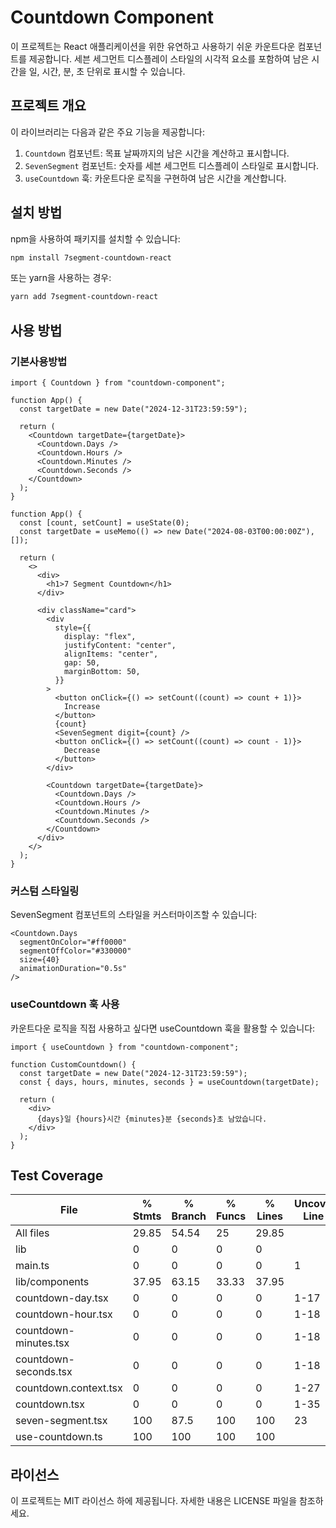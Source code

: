 # Countdown Component

이 프로젝트는 React 애플리케이션을 위한 유연하고 사용하기 쉬운 카운트다운 컴포넌트를 제공합니다. 세븐 세그먼트 디스플레이 스타일의 시각적 요소를 포함하여 남은 시간을 일, 시간, 분, 초 단위로 표시할 수 있습니다.

## 프로젝트 개요

이 라이브러리는 다음과 같은 주요 기능을 제공합니다:

1. `Countdown` 컴포넌트: 목표 날짜까지의 남은 시간을 계산하고 표시합니다.
2. `SevenSegment` 컴포넌트: 숫자를 세븐 세그먼트 디스플레이 스타일로 표시합니다.
3. `useCountdown` 훅: 카운트다운 로직을 구현하여 남은 시간을 계산합니다.

## 설치 방법

npm을 사용하여 패키지를 설치할 수 있습니다:

```bash
npm install 7segment-countdown-react
```

또는 yarn을 사용하는 경우:

```bash
yarn add 7segment-countdown-react
```

## 사용 방법

### 기본사용방법

```tsx
import { Countdown } from "countdown-component";

function App() {
  const targetDate = new Date("2024-12-31T23:59:59");

  return (
    <Countdown targetDate={targetDate}>
      <Countdown.Days />
      <Countdown.Hours />
      <Countdown.Minutes />
      <Countdown.Seconds />
    </Countdown>
  );
}
```

```tsx
function App() {
  const [count, setCount] = useState(0);
  const targetDate = useMemo(() => new Date("2024-08-03T00:00:00Z"), []);

  return (
    <>
      <div>
        <h1>7 Segment Countdown</h1>
      </div>

      <div className="card">
        <div
          style={{
            display: "flex",
            justifyContent: "center",
            alignItems: "center",
            gap: 50,
            marginBottom: 50,
          }}
        >
          <button onClick={() => setCount((count) => count + 1)}>
            Increase
          </button>
          {count}
          <SevenSegment digit={count} />
          <button onClick={() => setCount((count) => count - 1)}>
            Decrease
          </button>
        </div>

        <Countdown targetDate={targetDate}>
          <Countdown.Days />
          <Countdown.Hours />
          <Countdown.Minutes />
          <Countdown.Seconds />
        </Countdown>
      </div>
    </>
  );
}
```

### 커스텀 스타일링

SevenSegment 컴포넌트의 스타일을 커스터마이즈할 수 있습니다:

```tsx
<Countdown.Days
  segmentOnColor="#ff0000"
  segmentOffColor="#330000"
  size={40}
  animationDuration="0.5s"
/>
```

### useCountdown 훅 사용

카운트다운 로직을 직접 사용하고 싶다면 useCountdown 훅을 활용할 수 있습니다:

```tsx
import { useCountdown } from "countdown-component";

function CustomCountdown() {
  const targetDate = new Date("2024-12-31T23:59:59");
  const { days, hours, minutes, seconds } = useCountdown(targetDate);

  return (
    <div>
      {days}일 {hours}시간 {minutes}분 {seconds}초 남았습니다.
    </div>
  );
}
```

## Test Coverage

| File                  | % Stmts | % Branch | % Funcs | % Lines | Uncovered Line #s |
| --------------------- | ------- | -------- | ------- | ------- | ----------------- |
| All files             | 29.85   | 54.54    | 25      | 29.85   |
| lib                   | 0       | 0        | 0       | 0       |
| main.ts               | 0       | 0        | 0       | 0       | 1                 |
| lib/components        | 37.95   | 63.15    | 33.33   | 37.95   |
| countdown-day.tsx     | 0       | 0        | 0       | 0       | 1-17              |
| countdown-hour.tsx    | 0       | 0        | 0       | 0       | 1-18              |
| countdown-minutes.tsx | 0       | 0        | 0       | 0       | 1-18              |
| countdown-seconds.tsx | 0       | 0        | 0       | 0       | 1-18              |
| countdown.context.tsx | 0       | 0        | 0       | 0       | 1-27              |
| countdown.tsx         | 0       | 0        | 0       | 0       | 1-35              |
| seven-segment.tsx     | 100     | 87.5     | 100     | 100     | 23                |
| use-countdown.ts      | 100     | 100      | 100     | 100     |

## 라이선스

이 프로젝트는 MIT 라이선스 하에 제공됩니다. 자세한 내용은 LICENSE 파일을 참조하세요.
